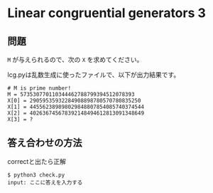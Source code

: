 # Linear congruential generators 3

## 問題


`M` が与えられるので、次の `X` を求めてください。

lcg.pyは乱数生成に使ったファイルで、以下が出力結果です。

```
# M is prime number!
M = 573530770110344462788799394512078393
X[0] = 29059535932284908898780570780835250
X[1] = 445562389898029848807854085740374544
X[2] = 402636745678392148494612813091348649
X[3] = ?
```

## 答え合わせの方法

correctと出たら正解

```
$ python3 check.py
input: ここに答えを入力する
```
